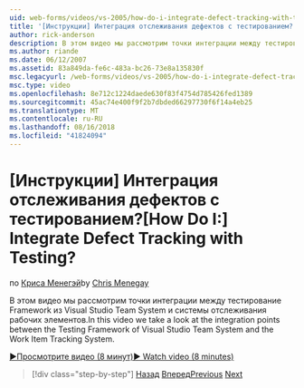 ```yaml
---
uid: web-forms/videos/vs-2005/how-do-i-integrate-defect-tracking-with-testing
title: '[Инструкции] Интеграция отслеживания дефектов с тестированием? | Документы Майкрософт'
author: rick-anderson
description: В этом видео мы рассмотрим точки интеграции между тестирование Framework из Visual Studio Team System и системы отслеживания рабочих элементов.
ms.author: riande
ms.date: 06/12/2007
ms.assetid: 83a849da-fe6c-483a-bc26-73e8a135830f
msc.legacyurl: /web-forms/videos/vs-2005/how-do-i-integrate-defect-tracking-with-testing
msc.type: video
ms.openlocfilehash: 8e712c1224daede630f83f4754d785426fed1389
ms.sourcegitcommit: 45ac74e400f9f2b7dbded66297730f6f14a4eb25
ms.translationtype: MT
ms.contentlocale: ru-RU
ms.lasthandoff: 08/16/2018
ms.locfileid: "41824094"
---
```

<a name="how-do-i-integrate-defect-tracking-with-testing"></a><span data-ttu-id="74494-104">[Инструкции] Интеграция отслеживания дефектов с тестированием?</span><span class="sxs-lookup"><span data-stu-id="74494-104">[How Do I:] Integrate Defect Tracking with Testing?</span></span>
====================
<span data-ttu-id="74494-105">по [Криса Менегэй](https://twitter.com/CMenegay)</span><span class="sxs-lookup"><span data-stu-id="74494-105">by [Chris Menegay](https://twitter.com/CMenegay)</span></span>

<span data-ttu-id="74494-106">В этом видео мы рассмотрим точки интеграции между тестирование Framework из Visual Studio Team System и системы отслеживания рабочих элементов.</span><span class="sxs-lookup"><span data-stu-id="74494-106">In this video we take a look at the integration points between the Testing Framework of Visual Studio Team System and the Work Item Tracking System.</span></span>

[<span data-ttu-id="74494-107">&#9654;Просмотрите видео (8 минут)</span><span class="sxs-lookup"><span data-stu-id="74494-107">&#9654; Watch video (8 minutes)</span></span>](https://channel9.msdn.com/Blogs/ASP-NET-Site-Videos/how-do-i-integrate-defect-tracking-with-testing)

> [!div class="step-by-step"]
> <span data-ttu-id="74494-108">[Назад](the-effects-of-viewstate.md)
> [Вперед](how-do-i-create-my-own-bug-work-item.md)</span><span class="sxs-lookup"><span data-stu-id="74494-108">[Previous](the-effects-of-viewstate.md)
[Next](how-do-i-create-my-own-bug-work-item.md)</span></span>
